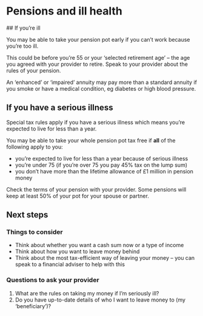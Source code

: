 # Pensions and ill health

## If you’re ill

You may be able to take your pension pot early if you can’t work because you’re too ill.

This could be before you’re 55 or your ‘selected retirement age’ – the age you agreed with your provider to retire. Speak to your provider about the rules of your pension.

An ‘enhanced’ or ‘impaired’ annuity may pay more than a standard annuity if you smoke or have a medical condition, eg diabetes or high blood pressure.

## If you have a serious illness

Special tax rules apply if you have a serious illness which means you’re expected to live for less than a year.

You may be able to take your whole pension pot tax free if **all** of the following apply to you:

* you’re expected to live for less than a year because of serious illness
* you’re under 75 (if you’re over 75 you pay 45% tax on the lump sum)
* you don’t have more than the lifetime allowance of £1 million in pension money

Check the terms of your pension with your provider. Some pensions will keep at least 50% of your pot for your spouse or partner.

## Next steps

### Things to consider

* Think about whether you want a cash sum now or a type of income
* Think about how you want to leave money behind
* Think about the most tax-efficient way of leaving your money – you can speak to a financial adviser to help with this

### Questions to ask your provider

1. What are the rules on taking my money if I’m seriously ill?
2. Do you have up-to-date details of who I want to leave money to (my ‘beneficiary’)?
